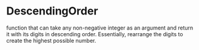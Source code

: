 # DescendingOrder
function that can take any non-negative integer as an argument and return it with its digits in descending order. Essentially, rearrange the digits to create the highest possible number.
